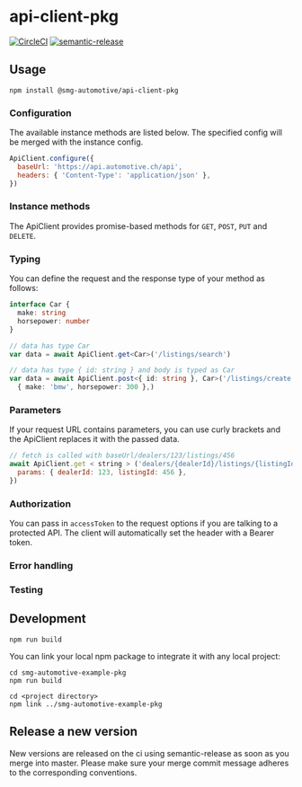 # api-client-pkg

[![CircleCI](https://circleci.com/gh/smg-automotive/api-client-pkg/tree/main.svg?style=svg&circle-token=c183f151fea3c74453cf8dd962d31e115906a300)](https://circleci.com/gh/smg-automotive/example-pkg/tree/main)
[![semantic-release](https://img.shields.io/badge/%20%20%F0%9F%93%A6%F0%9F%9A%80-semantic--release-e10079.svg)](https://github.com/semantic-release/semantic-release)

## Usage

```
npm install @smg-automotive/api-client-pkg
```

### Configuration

The available instance methods are listed below. The specified config will be merged with the instance config.

````javascript
ApiClient.configure({
  baseUrl: 'https://api.automotive.ch/api',
  headers: { 'Content-Type': 'application/json' },
})
````

### Instance methods

The ApiClient provides promise-based methods for `GET`, `POST`, `PUT` and `DELETE`.

### Typing

You can define the request and the response type of your method as follows:

````typescript
interface Car {
  make: string
  horsepower: number
}

// data has type Car
var data = await ApiClient.get<Car>('/listings/search')

// data has type { id: string } and body is typed as Car
var data = await ApiClient.post<{ id: string }, Car>('/listings/create',
  { make: 'bmw', horsepower: 300 },)
````

### Parameters

If your request URL contains parameters, you can use curly brackets and the ApiClient replaces it with the passed data.

````javascript
// fetch is called with baseUrl/dealers/123/listings/456
await ApiClient.get < string > ('dealers/{dealerId}/listings/{listingId}', {
  params: { dealerId: 123, listingId: 456 },
})
````

### Authorization

You can pass in `accessToken` to the request options if you are talking to a protected API. The client will
automatically set the header with a Bearer token.

### Error handling

### Testing

## Development

```
npm run build
```

You can link your local npm package to integrate it with any local project:

```
cd smg-automotive-example-pkg
npm run build

cd <project directory>
npm link ../smg-automotive-example-pkg
```

## Release a new version

New versions are released on the ci using semantic-release as soon as you merge into master. Please make sure your merge
commit message adheres to the corresponding conventions.
